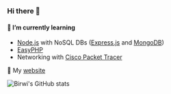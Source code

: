 ### Hi there 👋
#### 🌱 I’m currently learning
- [Node.js](https://nodejs.org/) with NoSQL DBs ([Express.js](https://expressjs.com/) and [MongoDB](https://www.mongodb.com/))
- [EasyPHP](https://www.easyphp.org/)
- Networking with [Cisco Packet Tracer](https://www.netacad.com/cisco-packet-tracer)

🔗 My [website](https://birwi.github.io)

![Birwi's GitHub stats](https://github-readme-stats.vercel.app/api?username=Birwi&show_icons=true&theme=transparent)

<!--
**Birwi/Birwi** is a ✨ _special_ ✨ repository because its `README.md` (this file) appears on your GitHub profile.

- 👯 I’m looking to collaborate on ...
- 🤔 I’m looking for help with ...
- 💬 Ask me about ...
- 📫 How to reach me: ...
- 😄 Pronouns: ...
- ⚡ Fun fact: ...
-->
